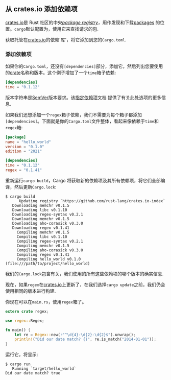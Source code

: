 ## 从 crates.io 添加依赖项

[crates.io]是 Rust 社区的中央[_package registry_][def-package-registry]，用作发现和下载[packages][def-package] 的位置。`cargo`默认配置为，使用它来查找请求的包.

获取托管在[crates.io]的依赖'库'，将它添加到您的`Cargo.toml`.

[crates.io]: https://crates.io/

### 添加依赖项

如果你的`Cargo.toml`，还没有`[dependencies]`部分，添加它，然后列出您要使用的[crate][def-crate]名称和版本。这个例子增加了一个`time`箱子依赖:

```toml
[dependencies]
time = "0.1.12"
```

版本字符串是[SemVer]版本要求。该[指定依赖项](../reference/specifying-dependencies.zh.md)文档 提供了有关此处选项的更多信息.

[semver]: https://semver.org

如果我们还想添加一个`regex`箱子依赖，我们不需要为每个箱子都添加`[dependencies]`。下面就是你的`Cargo.toml`文件整体，看起来像依赖于`time`和`regex`箱:

```toml
[package]
name = "hello_world"
version = "0.1.0"
edition = "2021"

[dependencies]
time = "0.1.12"
regex = "0.1.41"
```

重新运行`cargo build`，Cargo 将获取新的依赖项及其所有依赖项，将它们全部编译，然后更新`Cargo.lock`:

```shell
$ cargo build
      Updating registry `https://github.com/rust-lang/crates.io-index`
   Downloading memchr v0.1.5
   Downloading libc v0.1.10
   Downloading regex-syntax v0.2.1
   Downloading memchr v0.1.5
   Downloading aho-corasick v0.3.0
   Downloading regex v0.1.41
     Compiling memchr v0.1.5
     Compiling libc v0.1.10
     Compiling regex-syntax v0.2.1
     Compiling memchr v0.1.5
     Compiling aho-corasick v0.3.0
     Compiling regex v0.1.41
     Compiling hello_world v0.1.0 (file:///path/to/project/hello_world)
```

我们的`Cargo.lock`包含有关，我们使用的所有这些依赖项的哪个版本的确实信息.

现在，如果`regex`在[crates.io]上更新了，在我们选择`cargo update`之前，我们仍会使用相同的版本进行构建.

你现在可以在`main.rs`，使用`regex`箱了。

```rust
extern crate regex;

use regex::Regex;

fn main() {
    let re = Regex::new(r"^\d{4}-\d{2}-\d{2}$").unwrap();
    println!("Did our date match? {}", re.is_match("2014-01-01"));
}
```

运行它，将显示:

```shell
$ cargo run
   Running `target/hello_world`
Did our date match? true
```

[def-crate]: ../appendix/glossary.zh.md#crate '"crate" (glossary entry)'
[def-package]: ../appendix/glossary.zh.md#package '"package" (glossary entry)'
[def-package-registry]: ../appendix/glossary.zh.md#package-registry '"package-registry" (glossary entry)'
